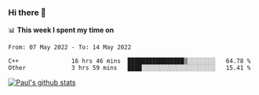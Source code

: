 ### Hi there 👋

📊 **This week I spent my time on**
<!--START_SECTION:waka-->

```text
From: 07 May 2022 - To: 14 May 2022

C++               16 hrs 46 mins  ████████████████▒░░░░░░░░   64.78 %
Other             3 hrs 59 mins   ████░░░░░░░░░░░░░░░░░░░░░   15.41 %
```

<!--END_SECTION:waka-->


[![Paul's github stats](https://github-readme-stats.vercel.app/api?username=mickeyouyou&theme=dracula&show_icons=true)](https://github.com/anuraghazra/github-readme-stats)
